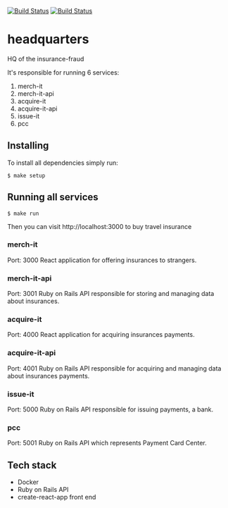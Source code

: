 [![Build Status](https://semaphoreci.com/api/v1/insurance-fraud/headquarters/branches/master/shields_badge.svg)](https://semaphoreci.com/insurance-fraud/headquarters)
[![Build Status](https://travis-ci.com/insurance-fraud/headquarters.svg?branch=master)](https://travis-ci.com/insurance-fraud/headquarters)

# headquarters

HQ of the insurance-fraud

It's responsible for running 6 services:

1. merch-it
2. merch-it-api
3. acquire-it
4. acquire-it-api
5. issue-it
6. pcc

## Installing

To install all dependencies simply run:
```
$ make setup
```

## Running all services

```
$ make run
```

Then you can visit http://localhost:3000 to buy travel insurance

### merch-it

Port: 3000
React application for offering insurances to strangers.

### merch-it-api

Port: 3001
Ruby on Rails API responsible for storing and managing data about insurances.

### acquire-it

Port: 4000
React application for acquiring insurances payments.

### acquire-it-api

Port: 4001
Ruby on Rails API responsible for acquiring and managing data about insurances payments.

### issue-it

Port: 5000
Ruby on Rails API responsible for issuing payments, a bank.

### pcc

Port: 5001
Ruby on Rails API which represents Payment Card Center.

## Tech stack

- Docker
- Ruby on Rails API
- create-react-app front end
